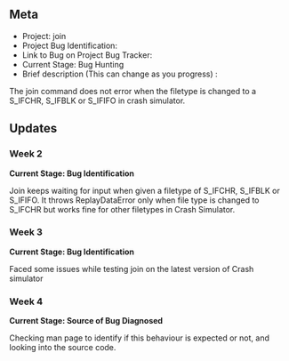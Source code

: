 ## Meta
* Project: join
* Project Bug Identification:
* Link to Bug on Project Bug Tracker:
* Current Stage: Bug Hunting
* Brief description (This can change as you progress) :

The join command does not error when the filetype is changed to a S_IFCHR, S_IFBLK or S_IFIFO in crash simulator.


## Updates


### Week 2

**Current Stage: Bug Identification**

Join keeps waiting for input when given a filetype of S_IFCHR, S_IFBLK or S_IFIFO. It throws ReplayDataError only when file type is changed to S_IFCHR but works fine for other filetypes in Crash Simulator.


### Week 3

**Current Stage: Bug Identification**

Faced some issues while testing join on the latest version of Crash simulator 


### Week 4

**Current Stage: Source of Bug Diagnosed**

Checking man page to identify if this behaviour is expected or not, and looking into the source code.
